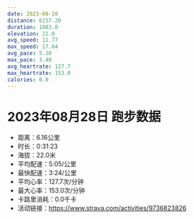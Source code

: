 ```yaml
---
date: 2023-08-28
distance: 6157.20
duration: 1883.0
elevation: 22.0
avg_speed: 11.77
max_speed: 17.64
avg_pace: 5.10
max_pace: 3.40
avg_heartrate: 127.7
max_heartrate: 153.0
calories: 0.0
---
```


# 2023年08月28日 跑步数据

- 距离：6.16公里
- 时长：0:31:23
- 海拔：22.0米
- 平均配速：5:05/公里
- 最快配速：3:24/公里
- 平均心率：127.7次/分钟
- 最大心率：153.0次/分钟
- 卡路里消耗：0.0千卡
- 活动链接：https://www.strava.com/activities/9736823826
